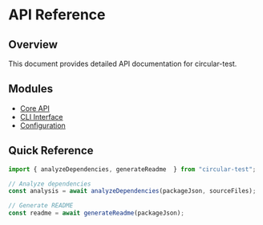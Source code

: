 # API Reference

## Overview

This document provides detailed API documentation for circular-test.

## Modules

- [Core API](./core.md)
- [CLI Interface](./cli.md)
- [Configuration](./config.md)

## Quick Reference

```javascript
import { analyzeDependencies, generateReadme  } from "circular-test";

// Analyze dependencies
const analysis = await analyzeDependencies(packageJson, sourceFiles);

// Generate README
const readme = await generateReadme(packageJson);
```
